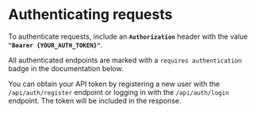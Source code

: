 # Authenticating requests

To authenticate requests, include an **`Authorization`** header with the value **`"Bearer {YOUR_AUTH_TOKEN}"`**.

All authenticated endpoints are marked with a `requires authentication` badge in the documentation below.

You can obtain your API token by registering a new user with the `/api/auth/register` endpoint or logging in with the `/api/auth/login` endpoint. The token will be included in the response.
